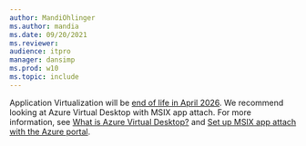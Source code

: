 ```yaml
---
author: MandiOhlinger
ms.author: mandia
ms.date: 09/20/2021
ms.reviewer: 
audience: itpro
manager: dansimp
ms.prod: w10
ms.topic: include
---
```


Application Virtualization will be [end of life in April 2026](/lifecycle/announcements/mdop-extended). We recommend looking at Azure Virtual Desktop with MSIX app attach. For more information, see [What is Azure Virtual Desktop?](/azure/virtual-desktop/overview) and [Set up MSIX app attach with the Azure portal](/azure/virtual-desktop/app-attach-azure-portal).
